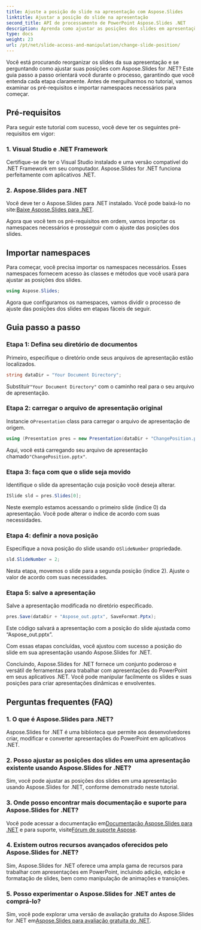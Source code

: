 ```yaml
---
title: Ajuste a posição do slide na apresentação com Aspose.Slides
linktitle: Ajustar a posição do slide na apresentação
second_title: API de processamento de PowerPoint Aspose.Slides .NET
description: Aprenda como ajustar as posições dos slides em apresentações do PowerPoint usando Aspose.Slides for .NET. Aprimore suas habilidades de apresentação!
type: docs
weight: 23
url: /pt/net/slide-access-and-manipulation/change-slide-position/
---
```


Você está procurando reorganizar os slides da sua apresentação e se perguntando como ajustar suas posições com Aspose.Slides for .NET? Este guia passo a passo orientará você durante o processo, garantindo que você entenda cada etapa claramente. Antes de mergulharmos no tutorial, vamos examinar os pré-requisitos e importar namespaces necessários para começar.

## Pré-requisitos

Para seguir este tutorial com sucesso, você deve ter os seguintes pré-requisitos em vigor:

### 1. Visual Studio e .NET Framework

Certifique-se de ter o Visual Studio instalado e uma versão compatível do .NET Framework em seu computador. Aspose.Slides for .NET funciona perfeitamente com aplicativos .NET.

### 2. Aspose.Slides para .NET

 Você deve ter o Aspose.Slides para .NET instalado. Você pode baixá-lo no site:[Baixe Aspose.Slides para .NET](https://releases.aspose.com/slides/net/).

Agora que você tem os pré-requisitos em ordem, vamos importar os namespaces necessários e prosseguir com o ajuste das posições dos slides.

## Importar namespaces

Para começar, você precisa importar os namespaces necessários. Esses namespaces fornecem acesso às classes e métodos que você usará para ajustar as posições dos slides.

```csharp
using Aspose.Slides;
```

Agora que configuramos os namespaces, vamos dividir o processo de ajuste das posições dos slides em etapas fáceis de seguir.

## Guia passo a passo

### Etapa 1: Defina seu diretório de documentos

Primeiro, especifique o diretório onde seus arquivos de apresentação estão localizados.

```csharp
string dataDir = "Your Document Directory";
```

 Substituir`"Your Document Directory"` com o caminho real para o seu arquivo de apresentação.

### Etapa 2: carregar o arquivo de apresentação original

 Instancie o`Presentation` class para carregar o arquivo de apresentação de origem.

```csharp
using (Presentation pres = new Presentation(dataDir + "ChangePosition.pptx"))
```

 Aqui, você está carregando seu arquivo de apresentação chamado`"ChangePosition.pptx"`.

### Etapa 3: faça com que o slide seja movido

Identifique o slide da apresentação cuja posição você deseja alterar.

```csharp
ISlide sld = pres.Slides[0];
```

Neste exemplo estamos acessando o primeiro slide (índice 0) da apresentação. Você pode alterar o índice de acordo com suas necessidades.

### Etapa 4: definir a nova posição

 Especifique a nova posição do slide usando o`SlideNumber` propriedade.

```csharp
sld.SlideNumber = 2;
```

Nesta etapa, movemos o slide para a segunda posição (índice 2). Ajuste o valor de acordo com suas necessidades.

### Etapa 5: salve a apresentação

Salve a apresentação modificada no diretório especificado.

```csharp
pres.Save(dataDir + "Aspose_out.pptx", SaveFormat.Pptx);
```

Este código salvará a apresentação com a posição do slide ajustada como “Aspose_out.pptx”.

Com essas etapas concluídas, você ajustou com sucesso a posição do slide em sua apresentação usando Aspose.Slides for .NET.

Concluindo, Aspose.Slides for .NET fornece um conjunto poderoso e versátil de ferramentas para trabalhar com apresentações do PowerPoint em seus aplicativos .NET. Você pode manipular facilmente os slides e suas posições para criar apresentações dinâmicas e envolventes.

## Perguntas frequentes (FAQ)

### 1. O que é Aspose.Slides para .NET?

Aspose.Slides for .NET é uma biblioteca que permite aos desenvolvedores criar, modificar e converter apresentações do PowerPoint em aplicativos .NET.

### 2. Posso ajustar as posições dos slides em uma apresentação existente usando Aspose.Slides for .NET?

Sim, você pode ajustar as posições dos slides em uma apresentação usando Aspose.Slides for .NET, conforme demonstrado neste tutorial.

### 3. Onde posso encontrar mais documentação e suporte para Aspose.Slides for .NET?

 Você pode acessar a documentação em[Documentação Aspose.Slides para .NET](https://reference.aspose.com/slides/net/) e para suporte, visite[Fórum de suporte Aspose](https://forum.aspose.com/).

### 4. Existem outros recursos avançados oferecidos pelo Aspose.Slides for .NET?

Sim, Aspose.Slides for .NET oferece uma ampla gama de recursos para trabalhar com apresentações em PowerPoint, incluindo adição, edição e formatação de slides, bem como manipulação de animações e transições.

### 5. Posso experimentar o Aspose.Slides for .NET antes de comprá-lo?

 Sim, você pode explorar uma versão de avaliação gratuita do Aspose.Slides for .NET em[Aspose.Slides para avaliação gratuita do .NET](https://releases.aspose.com/).